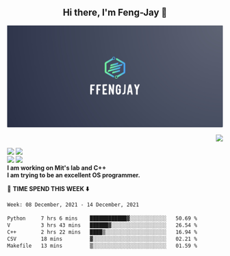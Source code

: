 <h2 align="center"> Hi there, I'm Feng-Jay 👋 </h2>  

![](https://github.com/Feng-Jay/DataStruct/blob/master/Image/1.png)  

<img align="right" src="https://github-readme-stats.vercel.app/api?username=Feng-Jay&show_icons=true&icon_color=CE1D2D&text_color=718096&bg_color=ffffff&hide_title=true" />


&emsp;

![](https://visitor-badge.glitch.me/badge?page_id=Feng-Jay.readme)
![](https://img.shields.io/badge/Concentrate-Cpp-blue)  
![](https://img.shields.io/badge/Rust-primer-orange)
![](https://img.shields.io/badge/Target-OS-9cf)  
**I am working on Mit's lab and C++**  
**I am trying to be an excellent OS programmer.**  


📘 **TIME SPEND THIS WEEK ⬇️**
<!--START_SECTION:waka-->
```text
Week: 08 December, 2021 - 14 December, 2021

Python     7 hrs 6 mins    ████████████▓░░░░░░░░░░░░   50.69 % 
V          3 hrs 43 mins   ██████▓░░░░░░░░░░░░░░░░░░   26.54 % 
C++        2 hrs 22 mins   ████▒░░░░░░░░░░░░░░░░░░░░   16.94 % 
CSV        18 mins         ▓░░░░░░░░░░░░░░░░░░░░░░░░   02.21 % 
Makefile   13 mins         ▒░░░░░░░░░░░░░░░░░░░░░░░░   01.59 % 
```
<!--END_SECTION:waka-->
